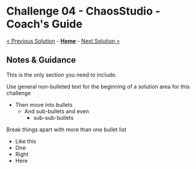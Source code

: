 # Challenge 04 - ChaosStudio - Coach's Guide 

[< Previous Solution](./Solution-03.md) - **[Home](./README.md)** - [Next Solution >](./Solution-05.md)

## Notes & Guidance
This is the only section you need to include.

Use general non-bulleted text for the beginning of a solution area for this challenge
- Then move into bullets
    - And sub-bullets and even
        - sub-sub-bullets

Break things apart with more than one bullet list
- Like this 
- One
- Right
- Here

